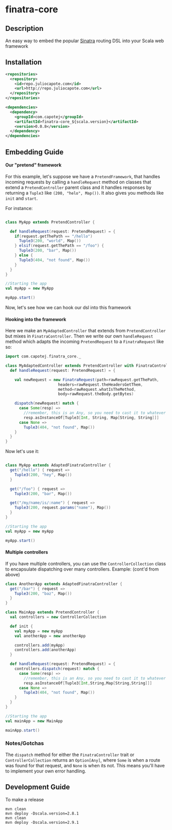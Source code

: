 finatra-core
============
## Description
An easy way to embed the popular [Sinatra](http://sinatrarb.com) routing DSL into your Scala web framework


## Installation

```xml
<repositories>
  <repository>
    <id>repo.juliocapote.com</id>
    <url>http://repo.juliocapote.com</url>
  </repository>
</repositories>

<dependencies>
  <dependency>
    <groupId>com.capotej</groupId>
    <artifactId>finatra-core_${scala.version}</artifactId>
    <version>0.0.8</version>
  </dependency>
</dependencies>
```

## Embedding Guide

#### Our "pretend" framework
For this example, let's suppose we have a ```PretendFramework```, that handles incoming requests by calling a ```handleRequest``` method on classes that extend a ```PretendController``` parent class and it handles responses by returning a ```Tuple3``` like ```(200, "helo", Map())```. It also gives you methods like ```init``` and ```start```.

For instance:

```scala

class MyApp extends PretendController {

  def handleRequest(request: PretendRequest) = {
  	if(request.getThePath == "/hello")
  	  Tuple3(200, "world", Map())
  	} elsif(request.getThePath == "/foo") {
   	  Tuple3(200, "bar", Map())
  	} else {
  	  Tuple3(404, "not found", Map())
  	}
  }
}

//Starting the app
val myApp = new MyApp

myApp.start()
```

Now, let's see how we can hook our dsl into this framework

#### Hooking into the framework

Here we make an ```MyAdaptedController``` that extends from ```PretendController``` but mixes in ```FinatraController```. Then we write our own ```handleRequest``` method which adapts the incoming ```PretendRequest``` to a ```FinatraRequest``` like so:

```scala
import com.capotej.finatra_core._

class MyAdaptedController extends PretendController with FinatraController {
  def handleRequest(request: PretendRequest) = {

    val newRequest = new FinatraRequest(path=rawRequest.getThePath,
                       headers=rawRequest.theHeadersGetThem,
                       method=rawRequest.whatIsTheMethod,
                       body=rawRequest.theBody.getBytes)

    dispatch(newRequest) match {
      case Some(resp) =>
        //remember, this is an Any, so you need to cast it to whatever your framework needs
        resp.asInstanceOf[Tuple3[Int, String, Map[String, String]]]
      case None =>
        Tuple3(404, "not found", Map())
    }
  }
}
```

Now let's use it:

```scala

class MyApp extends AdaptedFinatraController {
  get("/hello") { request =>
    Tuple3(200, "hey", Map())
  }

  get("/foo") { request =>
    Tuple3(200, "bar", Map())

  get("/my/name/is/:name") { request =>
    Tuple3(200, request.params("name"), Map())
  }
}

//Starting the app
val myApp = new myApp

myApp.start()
```

#### Multiple controllers
If you have multiple controllers, you can use the ```ControllerCollection``` class to encapsulate dispatching over many controllers. Example: (cont'd from above)

```scala
class AnotherApp extends AdaptedFinatraController {
  get("/bar") { request =>
    Tuple3(200, "baz", Map())
  }
}

class MainApp extends PretendController {
  val controllers = new ControllerCollection

  def init {
    val myApp = new myApp
    val anotherApp = new anotherApp

    controllers.add(myApp)
    controllers.add(anotherApp)
  }

  def handleRequest(request: PretendRequest) = {
    controllers.dispatch(request) match {
      case Some(resp) =>
        //remember, this is an Any, so you need to cast it to whatever your framework needs
        resp.asInstanceOf[Tuple3[Int,String,Map[String,String]]]
      case None =>
        Tuple3(404, "not found", Map())
    }
  }
}

//Starting the app
val mainApp = new MainApp

mainApp.start()

```

### Notes/Gotchas

The ```dispatch``` method for either the ```FinatraController``` trait or ```ControllerCollection``` returns an ```Option[Any]```, where ```Some``` is when a route was found for that request, and ```None``` is when its not. This means you'll have to implement your own error handling.



## Development Guide

To make a release

```cli
mvn clean
mvn deploy -Dscala.version=2.8.1
mvn clean
mvn deploy -Dscala.version=2.9.1
```





